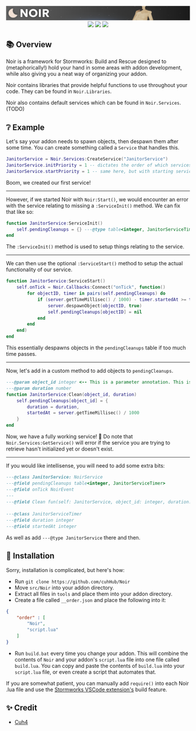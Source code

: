 <div align="center">
    <img src = "imgs/banner.png">
</div>

<div align="center">
    <img src="https://img.shields.io/badge/Stormworks-Build%20and%20Rescue-blue?style=for-the-badge">
    <img src="https://img.shields.io/badge/lua-%232C2D72.svg?style=for-the-badge&logo=lua&logoColor=white">
    <img src="https://img.shields.io/badge/Addon%20Framework-9e6244?style=for-the-badge">
</div>

## 📚 Overview
Noir is a framework for Stormworks: Build and Rescue designed to (metaphorically!) hold your hand in some areas with addon development, while also giving you a neat way of organizing your addon.

Noir contains libraries that provide helpful functions to use throughout your code. They can be found in `Noir.Libraries`.

Noir also contains default services which can be found in `Noir.Services`. (TODO)

## ❔ Example
Let's say your addon needs to spawn objects, then despawn them after some time. You can create something called a `Service` that handles this.

```lua
JanitorService = Noir.Services:CreateService("JanitorService")
JanitorService.initPriority = 1 -- dictates the order of which services are initialized first
JanitorService.startPriority = 1 -- same here, but with starting services
```

Boom, we created our first service! 

---

However, if we started Noir with `Noir:Start()`, we would encounter an error with the service relating to missing a `:ServiceInit()` method. We can fix that like so:

```lua
function JanitorService:ServiceInit()
    self.pendingCleanups = {} ---@type table<integer, JanitorServiceTimer> <-- Type annotation. Used for intellisense from the Lua LSP Vscode Extension.
end
```

The `:ServiceInit()` method is used to setup things relating to the service.

---

We can then use the optional `:ServiceStart()` method to setup the actual functionality of our service.

```lua
function JanitorService:ServiceStart()
    self.onTick = Noir.Callbacks:Connect("onTick", function()
        for objectID, timer in pairs(self.pendingCleanups) do
            if (server.getTimeMillisec() / 1000) - timer.startedAt >= timer.duration then
                server.despawnObject(objectID, true)
                self.pendingCleanups[objectID] = nil
            end
        end
    end)
end
```

This essentially despawns objects in the `pendingCleanups` table if too much time passes.

---

Now, let's add in a custom method to add objects to `pendingCleanups`.

```lua
---@param object_id integer <-- This is a parameter annotation. This is used for intellisense from the Lua LSP VSCode extension.
---@param duration number
function JanitorService:Clean(object_id, duration)
    self.pendingCleanups[object_id] = {
        duration = duration,
        startedAt = server.getTimeMillisec() / 1000
    }
end
```

Now, we have a fully working service! 🥳 Do note that `Noir.Services:GetService()` will error if the service you are trying to retrieve hasn't initialized yet or doesn't exist.

---

If you would like intellisense, you will need to add some extra bits:

```lua
---@class JanitorService: NoirService
---@field pendingCleanups table<integer, JanitorServiceTimer>
---@field onTick NoirEvent
---
---@field Clean fun(self: JanitorService, object_id: integer, duration: number)

---@class JanitorServiceTimer
---@field duration integer
---@field startedAt integer
```

As well as add `---@type JanitorService` there and then.

## 🔨 Installation
Sorry, installation is complicated, but here's how:
- Run `git clone https://github.com/cuhHub/Noir`
- Move `src/Noir` into your addon directory.
- Extract all files in `tools` and place them into your addon directory.
- Create a file called `__order.json` and place the following into it:
```json
{
    "order" : [
        "Noir",
        "script.lua"
    ]
}
```
- Run `build.bat` every time you change your addon. This will combine the contents of `Noir` and your addon's `script.lua` file into one file called `build.lua`. You can copy and paste the contents of `build.lua` into your `script.lua` file, or even create a script that automates that.

If you are somewhat patient, you can manually add `require()` into each Noir .lua file and use the [Stormworks VSCode extension's](https://marketplace.visualstudio.com/items?itemName=NameousChangey.lifeboatapi) build feature.

## ✨ Credit
- [Cuh4](https://github.com/Cuh4)
